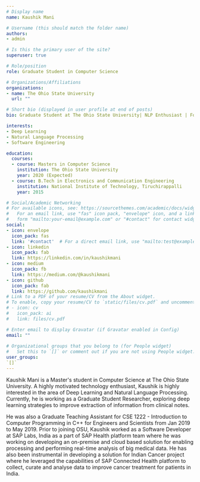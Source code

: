 ```yaml
---
# Display name
name: Kaushik Mani

# Username (this should match the folder name)
authors:
- admin

# Is this the primary user of the site?
superuser: true

# Role/position
role: Graduate Student in Computer Science

# Organizations/Affiliations
organizations:
- name: The Ohio State University
  url: ""

# Short bio (displayed in user profile at end of posts)
bio: Graduate Student at The Ohio State University| NLP Enthusiast | Former Developer at SAP

interests:
- Deep Learning
- Natural Language Processing
- Software Engineering

education:
  courses:
  - course: Masters in Computer Science
    institution: The Ohio State University
    year: 2020 (Expected)
  - course: B.Tech in Electronics and Communication Engineering
    institution: National Institute of Technology, Tiruchirappalli
    year: 2015

# Social/Academic Networking
# For available icons, see: https://sourcethemes.com/academic/docs/widgets/#icons
#   For an email link, use "fas" icon pack, "envelope" icon, and a link in the
#   form "mailto:your-email@example.com" or "#contact" for contact widget.
social:
- icon: envelope
  icon_pack: fas
  link: '#contact'  # For a direct email link, use "mailto:test@example.org".
- icon: linkedin
  icon_pack: fab
  link: https://linkedin.com/in/kaushikmani
- icon: medium
  icon_pack: fb
  link: https://medium.com/@kaushikmani
- icon: github
  icon_pack: fab
  link: https://github.com/kaushikmani
# Link to a PDF of your resume/CV from the About widget.
# To enable, copy your resume/CV to `static/files/cv.pdf` and uncomment the lines below.  
# - icon: cv
#   icon_pack: ai
#   link: files/cv.pdf

# Enter email to display Gravatar (if Gravatar enabled in Config)
email: ""
  
# Organizational groups that you belong to (for People widget)
#   Set this to `[]` or comment out if you are not using People widget.  
user_groups:
`[]`
---
```


Kaushik Mani is a Master's student in Computer Science at The Ohio State University. A highly motivated technology enthusiast, Kaushik is highly interested in the area of Deep Learning and Natural Language Processing. Currently, he is working as a Graduate Student Researcher, exploring deep learning strategies to improve extraction of information from clinical notes.

He was also a Graduate Teaching Assistant for CSE 1222 - Introduction to Computer Programming in C++ for Engineers and Scientists from Jan 2019 to May 2019. Prior to joining OSU, Kaushik worked as a Software Developer at SAP Labs, India as a part of SAP Health platform team where he was working on developing an on-premise and cloud based solution for enabling processing and performing real-time analysis of big medical data. He has also been instrumental in developing a solution for Indian Cancer project where he leveraged the capabilities of SAP Connected Health platform to collect, curate and analyse data to improve cancer treatment for patients in India.
